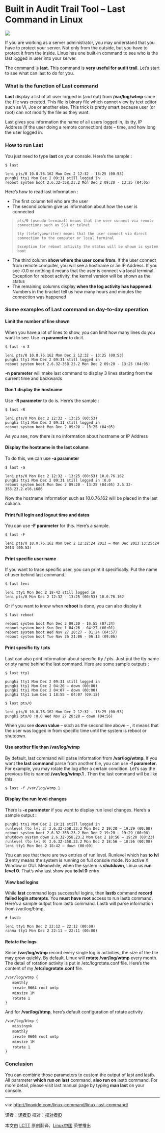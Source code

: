 Built in Audit Trail Tool – Last Command in Linux
================================================================================
![](http://linoxide.com/wp-content/uploads/2013/12/linux-last-command.jpg)

If you are working as a server administrator, you may understand that you have to protect your server. Not only from the outside, but you have to protect it from the inside. Linux has one built-in command to see who is the last logged in user into your server.

The command is **last**. This command is **very useful for audit trail**. Let’s start to see what can last to do for you.

### What is the function of Last command ###

**Last** display a list of all user logged in (and out) from **/var/log/wtmp** since the file was created. This file is binary file which cannot view by text editor such as Vi, Joe or another else. This trick is pretty smart because user (or root) can not modify the file as they want.

Last gives you information the name of all users logged in, its tty, IP Address (if the user doing a remote connection) date – time, and how long the user logged in.

### How to run Last ###

You just need to type **last** on your console. Here’s the sample :

    $ last

    leni pts/0 10.0.76.162 Mon Dec 2 12:32 - 13:25 (00:53)
    pungki tty1 Mon Dec 2 09:31 still logged in
    reboot system boot 2.6.32-358.23.2 Mon Dec 2 09:20 - 13:25 (04:05) 

Here’s how to read last information :

- The first column tell who are the user
- The second column give us information about how the user is connected

>     pts/0 (pseudo terminal) means that the user connect via remote connections such as SSH or telnet
> 
>     tty (teletypewriter) means that the user connect via direct connection to the computer or local terminal
> 
>     Exception for reboot activity the status will be shown is system boot

- The third column **show where the user come from**. If the user connect from remote computer, you will see a hostname or an IP Address. If you see :0.0 or nothing it means that the user is connect via local terminal. Exception for reboot activity, the kernel version will be shown as the status
- The remaining columns display **when the log activity has happened**. Numbers in the bracket tell us how many hours and minutes the connection was happened

### Some examples of Last command on day-to-day operation ###

#### Limit the number of line shown ####

When you have a lot of lines to show, you can limit how many lines do you want to see. Use **-n parameter** to do it.

    $ last -n 3

    leni pts/0 10.0.76.162 Mon Dec 2 12:32 - 13:25 (00:53)
    pungki tty1 Mon Dec 2 09:31 still logged in
    reboot system boot 2.6.32-358.23.2 Mon Dec 2 09:20 - 13:25 (04:05)

**-n parameter** will make last command to display 3 lines starting from the current time and backwards

#### Don’t display the hostname ####

Use **-R parameter** to do is. Here’s the sample :

    $ last -R

    leni pts/0 Mon Dec 2 12:32 - 13:25 (00:53)
    pungki tty1 Mon Dec 2 09:31 still logged in
    reboot system boot Mon Dec 2 09:20 - 13:25 (04:05)

As you see, now there is no information about hostname or IP Address

#### Display the hostname in the last column ####

To do this, we can use **-a parameter**

    $ last -a

    leni pts/0 Mon Dec 2 12:32 - 13:25 (00:53) 10.0.76.162
    pungki tty1 Mon Dec 2 09:31 still logged in :0.0
    reboot system boot Mon Dec 2 09:20 - 13:25 (04:05) 2.6.32-358.23.2.el6.i686

Now the hostname information such as 10.0.76.162 will be placed in the last column.

#### Print full login and logout time and dates ####

You can use **-F parameter** for this. Here’s a sample.

    $ last -F

    leni pts/0 10.0.76.162 Mon Dec 2 12:32:24 2013 – Mon Dec 2013 13:25:24 2013 (00:53)

#### Print specific user name ####

If you want to trace specific user, you can print it specifically. Put the name of user behind last command.

    $ last leni

    leni tty1 Mon Dec 2 18-42 still logged in
    leni pts/0 Mon Dec 2 12:32 - 13:25 (00:53) 10.0.76.162

Or if you want to know when **reboot** is done, you can also display it

    $ last reboot

    reboot system boot Mon Dec 2 09:20 - 16:55 (07:34)
    reboot system boot Sun Dec 1 04:26 - 04:27 (00:01)
    reboot system boot Wed Nov 27 20:27 - 01:24 (04:57)
    reboot system boot Tue Nov 26 21:06 - 06:13 (09:06)

#### Print spesific tty / pts ####

Last can also print information about specific tty / pts. Just put the tty name or pty name behind the last command. Here are some sample outputs :

    $ last tty1

    pungki tty1 Mon Dec 2 09:31 still logged in
    pungki tty1 Mon Dec 2 04:26 – down (00:00)
    pungki tty1 Mon Dec 2 04:07 – down (00:00)
    pungki tty1 Sun Dec 1 18:55 – 04:07 (09:12)

    $ last pts/0

    leni pts/0 10.0.76.162 Mon Dec 2 12:32 - 13:25 (00:53)
    pungki pts/0 :0.0 Wed Nov 27 20:28 – down (04:56)

When you see **down value** – such as the second line above – , it means that the user was logged in from specific time until the system is reboot or shutdown.

#### Use another file than /var/log/wtmp ####

By default, last command will parse information from **/var/log/wtmp**. If you want t**he last command** parse from another file, you can use **-f parameter**. For example, you may rotate the log after a certain condition. Let’s say the previous file is named **/var/log/wtmp.1** . Then the last command will be like this.

    $ last -f /var/log/wtmp.1

#### Display the run level changes ####

There is **-x parameter** if you want to display run level changes. Here’s a sample output :

    pungki tty1 Mon Dec 2 19:21 still logged in
    runlevel (to lvl 3) 2.6.32-358.23.2 Mon Dec 2 19:20 – 19:29 (00:08)
    reboot system boot 2.6.32-358.23.2 Mon Dec 2 19:20 – 19:29 (00:08)
    shutdown system down 2.6.32-358.23.2 Mon Dec 2 18:56 – 19:20 (00:23)
    runlevel (to lvl 0) 2.6.32-358.23.2 Mon Dec 2 18:56 – 18:56 (00:00)
    leni tty1 Mon Dec 2 18:42 – down (00:00) 

You can see that there are two entries of run level. Runlevel which has **to lvl 3** entry means the system is running on full console mode. No active X Window or GUI. Meanwhile, when the system is **shutdown**, Linux us **run level 0**. That’s why last show you **to lvl 0** entry

#### View bad logins ####

While **last** command logs successful logins, then **lastb** command **record failed login attempts**. You **must have root** access to run lastb command. Here’s a sample output from lastb command. Lastb will parse information from /var/log/btmp.

    # lastb

    leni tty1 Mon Dec 2 22:12 – 22:12 (00:00)
    rahma tty1 Mon Dec 2 22:11 – 22:11 (00:00) 

#### Rotate the logs ####

Since **/var/log/wtmp** record every single log in activities, the size of the file may grow quickly. By default, Linux will **rotate /var/log/wtmp** every month. The detail of rotation activity is put in /etc/logrotate.conf file. Here’s the content of my **/etc/logrotate.conf** file.

    /var/log/wtmp {
    　　monthly
    　　create 0664 root umtp
    　　minsize 1M
    　　rotate 1
    }

And for **/var/log/btmp**, here’s default configuration of rotate activity

    /var/log/btmp {
    　　missingok
    　　monthly
    　　create 0600 root umtp
    　　minsize 1M
    　　rotate 1
    }

### Conclusion ###

You can combine those parameters to custom the output of last and lastb. All parameter **which run on last** command, **also run on** lastb command. For more detail, please visit last manual page by typing **man last** on your console.

--------------------------------------------------------------------------------

via: http://linoxide.com/linux-command/linux-last-command/

译者：[译者ID](https://github.com/译者ID) 校对：[校对者ID](https://github.com/校对者ID)

本文由 [LCTT](https://github.com/LCTT/TranslateProject) 原创翻译，[Linux中国](http://linux.cn/) 荣誉推出